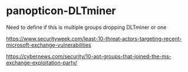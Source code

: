 # panopticon-DLTminer

Need to define if this is multiple groups dropping DLTminer or one

https://www.securityweek.com/least-10-threat-actors-targeting-recent-microsoft-exchange-vulnerabilities

https://cybernews.com/security/10-apt-groups-that-joined-the-ms-exchange-exploitation-party/
